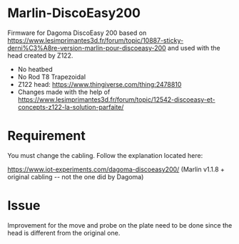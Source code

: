 # Marlin-DiscoEasy200
Firmware for Dagoma DiscoEasy 200 based on https://www.lesimprimantes3d.fr/forum/topic/10887-sticky-derni%C3%A8re-version-marlin-pour-discoeasy-200 and used with the head created by Z122.

* No heatbed
* No Rod T8 Trapezoidal
* Z122 head: https://www.thingiverse.com/thing:2478810
* Changes made with the help of https://www.lesimprimantes3d.fr/forum/topic/12542-discoeasy-et-concepts-z122-la-solution-parfaite/

# Requirement

You must change the cabling. Follow the explanation located here:

https://www.iot-experiments.com/dagoma-discoeasy200/ (Marlin v1.1.8 + original cabling -- not the one did by Dagoma) 

# Issue

Improvement for the move and probe on the plate need to be done since the head is different from the original one.